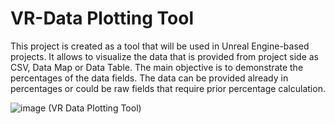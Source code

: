 # VR-Data Plotting Tool

This project is created as a tool that will be used in Unreal Engine-based projects. It allows to visualize the data that is provided from project side as CSV, Data Map or Data Table. The main objective is to demonstrate the percentages of the data fields. The data can be provided already in percentages or could be raw fields that require prior percentage calculation. 


![image](https://github.com/JMetalian/VR-Data-Plotting-Tool/assets/43638551/85dc1dee-0d72-4c7d-9c49-047c45ee63fc)
                                              (VR Data Plotting Tool)
